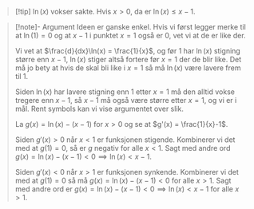 > [!tip] $\ln(x)$ vokser sakte.
> Hvis $x > 0$, da er $\ln(x) \leq x-1$.
> 

> [!note]- Argument 
> Ideen er ganske enkel. Hvis vi først legger merke til at $\ln(1) = 0$ og at $x-1$ i punktet $x=1$ også er $0$, vet vi at de er like der. 
> 
> Vi vet at $\frac{d}{dx}\ln(x) = \frac{1}{x}$, og før $1$ har $\ln(x)$ stigning større enn $x-1$, $\ln(x)$ stiger altså fortere før $x=1$ der de blir like. Det må jo bety at hvis de skal bli like i $x=1$ så må $\ln(x)$ være lavere frem til $1$.
> 
> Siden $\ln(x)$ har lavere stigning enn $1$ etter $x=1$ må den alltid vokse tregere enn $x-1$, så $x-1$ må også være større etter $x=1$, og vi er i mål. Rent symbols kan vi vise argumentet over slik.
> 
> 
> La $g(x) = \ln (x) - (x-1)$ for $x > 0$ og se at $g'(x) = \frac{1}{x}-1$.
> 
> Siden $g'(x) >0$ når $x< 1$ er funksjonen stigende. Kombinerer vi det med at $g(1)=0$, så er $g$ negativ for alle $x < 1$. Sagt med andre ord $g(x) = \ln(x)-(x-1)<0 \implies \ln(x) < x-1$.
> 
> Siden $g'(x) <0$ når $x>1$ er funksjonen synkende. Kombinerer vi det med at $g(1)= 0$ så må $g(x) = \ln(x)-(x-1)<0$ for alle $x>1$. Sagt med andre ord er $g(x) = \ln(x)-(x-1)<0 \implies \ln(x)<x-1$ for alle $x>1$.